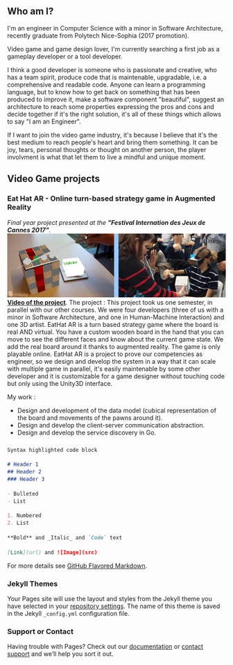 ## Who am I?

I'm an engineer in Computer Science with a minor in Software Architecture, recently graduate from Polytech Nice-Sophia (2017 promotion).

Video game and game design lover, I'm currently searching a first job as a gameplay developer or a tool developer.

I think a good developer is someone who is passionate and creative, who has a team spirit, produce code that is maintenable,  upgradable, i.e. a comprehensive and readable code. Anyone can learn a programming language, but to know how to get back on something that has been produced to improve it, make a software component "beautiful", suggest an architecture to reach some properties expressing the pros and cons and decide together if it's the right solution, it's all of these things which allows to say "I am an Engineer".

If I want to join the video game industry, it's because I believe that it's the best medium to reach people's heart and bring them something. It can be joy, tears, personal thoughts or thought on another person, the player involvment is what that let them to live a mindful and unique moment.

## Video Game projects

### Eat Hat AR - Online turn-based strategy game in Augmented Reality
_Final year project presented at the **"Festival Internation des Jeux de Cannes 2017"**._
![Eat Hat AR descriptive photo](/tom_site/eat_hat.png)
**[Video of the project](https://www.youtube.com/watch?v=LyKAzMAzhVQ)**.
The project :
This project took us one semester, in parallel with our other courses. We were four developers (three of us with a minor in Software Architecture, and one in Human-Machine Interaction) and one 3D artist. EatHat AR is a turn based strategy game where the board is real AND virtual. You have a custom wooden board in the hand that you can move to see the different faces and know about the current game state. We add the real board around it thanks to augmented reality. The game is only playable online.
EatHat AR is a project to prove our competencies as engineer, so we design and develop the system in a way that it can scale with multiple game in parallel, it's easily maintenable by some other developer and it is customizable for a game designer without touching code but only using the Unity3D interface.

My work :
- Design and development of the data model (cubical representation of the board and movements of the pawns around it).
- Design and develop the client-server communication abstraction.
- Design and develop the service discovery in Go.

###
```markdown
Syntax highlighted code block

# Header 1
## Header 2
### Header 3

- Bulleted
- List

1. Numbered
2. List

**Bold** and _Italic_ and `Code` text

[Link](url) and ![Image](src)
```

For more details see [GitHub Flavored Markdown](https://guides.github.com/features/mastering-markdown/).

### Jekyll Themes

Your Pages site will use the layout and styles from the Jekyll theme you have selected in your [repository settings](https://github.com/Lydwen/lydwen.github.io/settings). The name of this theme is saved in the Jekyll `_config.yml` configuration file.

### Support or Contact

Having trouble with Pages? Check out our [documentation](https://help.github.com/categories/github-pages-basics/) or [contact support](https://github.com/contact) and we’ll help you sort it out.
